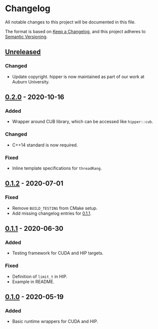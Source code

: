# Changelog
All notable changes to this project will be documented in this file.

The format is based on [Keep a Changelog](https://keepachangelog.com/en/1.0.0/),
and this project adheres to [Semantic Versioning](https://semver.org/spec/v2.0.0.html).

## [Unreleased]
### Changed
- Update copyright. hipper is now maintained as part of our work at Auburn University.

## [0.2.0] - 2020-10-16
### Added
- Wrapper around CUB library, which can be accessed like `hipper::cub`.
### Changed
- C++14 standard is now required.
### Fixed
- Inline template specifications for `threadRang`.

## [0.1.2] - 2020-07-01
### Fixed
- Remove `BUILD_TESTING` from CMake setup.
- Add missing changelog entries for [0.1.1].

## [0.1.1] - 2020-06-30
### Added
- Testing framework for CUDA and HIP targets.
### Fixed
- Definition of `limit_t` in HIP.
- Example in README.

## [0.1.0] - 2020-05-19
### Added
- Basic runtime wrappers for CUDA and HIP.

[Unreleased]: https://github.com/mphowardlab/hipper/compare/v0.2.0...HEAD
[0.2.0]: https://github.com/mphowardlab/hipper/releases/tag/v0.2.0
[0.1.2]: https://github.com/mphowardlab/hipper/releases/tag/v0.1.2
[0.1.1]: https://github.com/mphowardlab/hipper/releases/tag/v0.1.1
[0.1.0]: https://github.com/mphowardlab/hipper/releases/tag/v0.1.0
